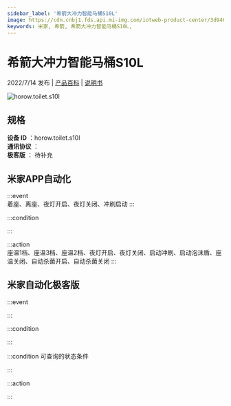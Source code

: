 ```yaml
---
sidebar_label: '希箭大冲力智能马桶S10L'
image: https://cdn.cnbj1.fds.api.mi-img.com/iotweb-product-center/3d9469db3b04db8bc93ddaf5fabac73b_1651134310400.png?GalaxyAccessKeyId=AKVGLQWBOVIRQ3XLEW&Expires=9223372036854775807&Signature=XbPso2IXzEtCEIuoleFHhF/E9ps=
keywords: 米家, 希箭, 希箭大冲力智能马桶S10L, 
---
```

# 希箭大冲力智能马桶S10L

2022/7/14 发布 | [产品百科](https://home.mi.com/webapp/content/baike/product/index.html?model=horow.toilet.s10l/) | [说明书](https://home.mi.com/views/introduction.html?model=horow.toilet.s10l&region=cn)

![horow.toilet.s10l](https://cdn.cnbj1.fds.api.mi-img.com/iotweb-product-center/3d9469db3b04db8bc93ddaf5fabac73b_1651134310400.png?GalaxyAccessKeyId=AKVGLQWBOVIRQ3XLEW&Expires=9223372036854775807&Signature=XbPso2IXzEtCEIuoleFHhF/E9ps=)

## 规格  
> 
**设备 ID** ：horow.toilet.s10l  
**通讯协议** ：  
**极客版**  ： 待补充 


## 米家APP自动化  

:::event  
着座、离座、夜灯开启、夜灯关闭、冲刷启动
:::

:::condition  

:::

:::action   
座温1档、座温3档、座温2档、夜灯开启、夜灯关闭、启动冲刷、启动泡沫盾、座温关闭、自动杀菌开启、自动杀菌关闭
:::

## 米家自动化极客版  

:::event  

:::

:::condition  

:::

:::condition 可查询的状态条件  

:::

:::action  

:::

        
